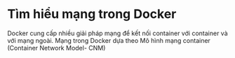 # Tìm hiểu mạng trong Docker

Docker cung cấp nhiều giải pháp mạng để kết nối container với container và với mạng ngoài.
Mạng trong Docker dựa theo Mô hình mạng container (Container Network Model- CNM)